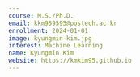 ```yaml
---
course: M.S./Ph.D.
email: kkm959595@postech.ac.kr
enrollment: 2024-01-01
image: kyungmin-kim.jpg
interest: Machine Learning
name: Kyungmin Kim
website: https://kmkim95.github.io
---
```

